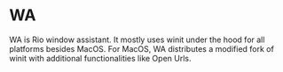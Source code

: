 # WA

WA is Rio window assistant. It mostly uses winit under the hood for all platforms besides MacOS. For MacOS, WA distributes a modified fork of winit with additional functionalities like Open Urls.